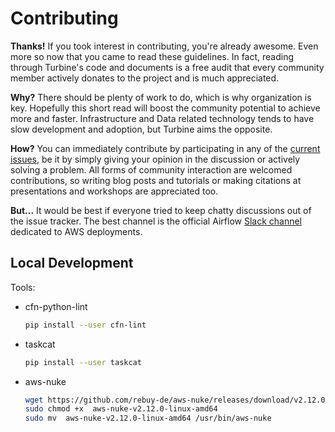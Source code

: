 # Contributing

**Thanks!** If you took interest in contributing, you're already awesome. Even
more so now that you came to read these guidelines. In fact, reading through
Turbine's code and documents is a free audit that every community member
actively donates to the project and is much appreciated.

**Why?** There should be plenty of work to do, which is why organization is key.
Hopefully this short read will boost the community potential to achieve more and
faster. Infrastructure and Data related technology tends to have slow
development and adoption, but Turbine aims the opposite.

**How?** You can immediately contribute by participating in any of the [current
issues](https://github.com/villasv/turbine/issues), be it by simply giving your
opinion in the discussion or actively solving a problem. All forms of community
interaction are welcomed contributions, so writing blog posts and tutorials or
making citations at presentations and workshops are appreciated too.

**But...** It would be best if everyone tried to keep chatty discussions out of
the issue tracker. The best channel is the official Airflow [Slack
channel](https://apache-airflow.slack.com/messages/CCRR5EBA7/) dedicated to AWS
deployments.

## Local Development

Tools:
- cfn-python-lint
    ```bash
    pip install --user cfn-lint
    ```

- taskcat
    ```bash
    pip install --user taskcat
    ```

- aws-nuke
    ```bash
    wget https://github.com/rebuy-de/aws-nuke/releases/download/v2.12.0/aws-nuke-v2.12.0-linux-amd64
    sudo chmod +x  aws-nuke-v2.12.0-linux-amd64
    sudo mv  aws-nuke-v2.12.0-linux-amd64 /usr/bin/aws-nuke
    ```